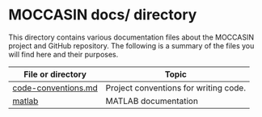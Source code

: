 MOCCASIN docs/ directory
========================

This directory contains various documentation files about the MOCCASIN project and GitHub repository.  The following is a summary of the files you will find here and their purposes.

| File or directory   | Topic                                 |
|---------------------|---------------------------------------|
| [code-conventions.md](code-conventions.md) | Project conventions for writing code. |
| [matlab](matlab)              | MATLAB documentation                  |

